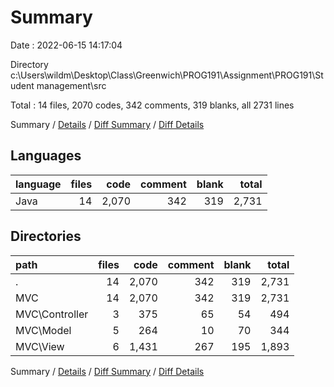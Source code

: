 # Summary

Date : 2022-06-15 14:17:04

Directory c:\\Users\\wildm\\Desktop\\Class\\Greenwich\\PROG191\\Assignment\\PROG191\\Student management\\src

Total : 14 files,  2070 codes, 342 comments, 319 blanks, all 2731 lines

Summary / [Details](details.md) / [Diff Summary](diff.md) / [Diff Details](diff-details.md)

## Languages
| language | files | code | comment | blank | total |
| :--- | ---: | ---: | ---: | ---: | ---: |
| Java | 14 | 2,070 | 342 | 319 | 2,731 |

## Directories
| path | files | code | comment | blank | total |
| :--- | ---: | ---: | ---: | ---: | ---: |
| . | 14 | 2,070 | 342 | 319 | 2,731 |
| MVC | 14 | 2,070 | 342 | 319 | 2,731 |
| MVC\\Controller | 3 | 375 | 65 | 54 | 494 |
| MVC\\Model | 5 | 264 | 10 | 70 | 344 |
| MVC\\View | 6 | 1,431 | 267 | 195 | 1,893 |

Summary / [Details](details.md) / [Diff Summary](diff.md) / [Diff Details](diff-details.md)